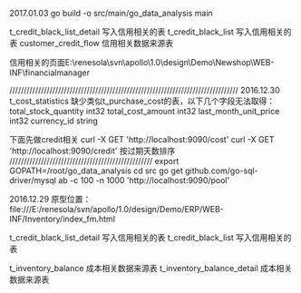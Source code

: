 2017.01.03
go build -o src/main/go_data_analysis main 


t_credit_black_list_detail 写入信用相关的表
t_credit_black_list 写入信用相关的表
customer_credit_flow 信用相关数据来源表

信用相关的页面E:\renesola\svn\apollo\1.0\design\Demo\Newshop\WEB-INF\financialmanager


////////////////////////////////////////////////////////////////////////////////
2016.12.30
t_cost_statistics 缺少类似t_purchase_cost的表，以下几个字段无法取得：
total_stock_quantity int32
total_cost_amount int32
last_month_unit_price int32
currency_id string

下面先做credit相关
curl -X GET 'http://localhost:9090/cost'
curl -X GET 'http://localhost:9090/credit'
按过期天数排序
//////////////////////////////////////////////////
export GOPATH=/root/go_data_analysis
cd src
go get github.com/go-sql-driver/mysql
ab -c 100 -n 1000 'http://localhost:9090/pool'

2016.12.29
原型位置：file:///E:/renesola/svn/apollo/1.0/design/Demo/ERP/WEB-INF/Inventory/index_fm.html



t_credit_black_list_detail 写入信用相关的表
t_credit_black_list 写入信用相关的表


t_inventory_balance 成本相关数据来源表
t_inventory_balance_detail 成本相关数据来源表


